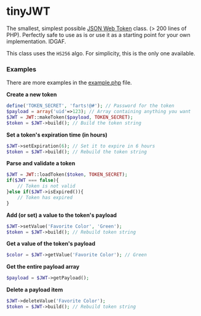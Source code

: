
# tinyJWT

The smallest, simplest possible [JSON Web Token](https://jwt.io/) class. (> 200 lines of PHP). Perfectly safe to use as is or use it as a starting point for your own implementation. IDGAF.

This class uses the `HS256` algo. For simplicity, this is the only one available.

### Examples
There are more examples in the [example.php](https://github.com/Pamblam/tinyJWT/blob/master/example.php) file.

**Create a new token**
```php
define('TOKEN_SECRET', 'farts!@#'); // Password for the token
$payload = array('uid'=>123); // Array containing anything you want
$JWT = JWT::makeToken($payload, TOKEN_SECRET);
$token = $JWT->build(); // Build the token string
```
**Set a token's expiration time (in hours)**
```php
$JWT->setExpiration(6); // Set it to expire in 6 hours
$token = $JWT->build(); // Rebuild the token string
```
**Parse and validate a token**
```php
$JWT = JWT::loadToken($token, TOKEN_SECRET);
if($JWT === false){
    // Token is not valid
}else if($JWT->isExpired()){
    // Token has expired
}
```
**Add (or set) a value to the token's payload**
```php
$JWT->setValue('Favorite Color', 'Green');
$token = $JWT->build(); // Rebuild token string
```
**Get a value of the token's payload**
```php
$color = $JWT->getValue('Favorite Color'); // Green
```
**Get the entire payload array**
```php
$payload = $JWT->getPayload();
```
**Delete a payload item**
```php
$JWT->deleteValue('Favorite Color');
$token = $JWT->build(); // Rebuild token string
```

